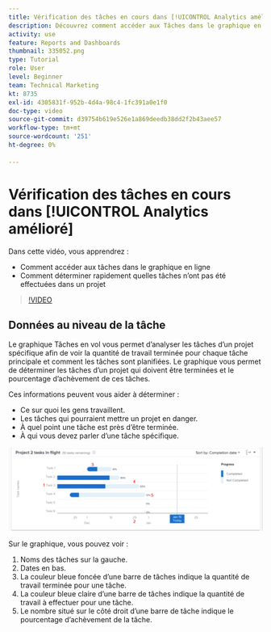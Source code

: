 ```yaml
---
title: Vérification des tâches en cours dans [!UICONTROL Analytics amélioré]
description: Découvrez comment accéder aux Tâches dans le graphique en ligne et comment voir rapidement quelles tâches n’ont pas été effectuées dans un projet, le tout dans Workfront.
activity: use
feature: Reports and Dashboards
thumbnail: 335052.png
type: Tutorial
role: User
level: Beginner
team: Technical Marketing
kt: 8735
exl-id: 4305831f-952b-4d4a-98c4-1fc391a0e1f0
doc-type: video
source-git-commit: d39754b619e526e1a869deedb38dd2f2b43aee57
workflow-type: tm+mt
source-wordcount: '251'
ht-degree: 0%

---
```


# Vérification des tâches en cours dans [!UICONTROL Analytics amélioré]

Dans cette vidéo, vous apprendrez :

* Comment accéder aux tâches dans le graphique en ligne
* Comment déterminer rapidement quelles tâches n’ont pas été effectuées dans un projet

>[!VIDEO](https://video.tv.adobe.com/v/335052/?quality=12)

## Données au niveau de la tâche

Le graphique Tâches en vol vous permet d’analyser les tâches d’un projet spécifique afin de voir la quantité de travail terminée pour chaque tâche principale et comment les tâches sont planifiées. Le graphique vous permet de déterminer les tâches d’un projet qui doivent être terminées et le pourcentage d’achèvement de ces tâches.

Ces informations peuvent vous aider à déterminer :

* Ce sur quoi les gens travaillent.
* Les tâches qui pourraient mettre un projet en danger.
* À quel point une tâche est près d’être terminée.
* À qui vous devez parler d’une tâche spécifique.

![Une image montrant une tâche dans un graphique en vol avec des nombres sur les zones décrites dans les puces ci-dessous](assets/section-2-11.png)

Sur le graphique, vous pouvez voir :

1. Noms des tâches sur la gauche.
1. Dates en bas.
1. La couleur bleue foncée d’une barre de tâches indique la quantité de travail terminée pour une tâche.
1. La couleur bleue claire d’une barre de tâches indique la quantité de travail à effectuer pour une tâche.
1. Le nombre situé sur le côté droit d’une barre de tâche indique le pourcentage d’achèvement de la tâche.
